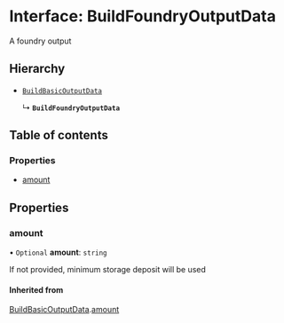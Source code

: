 # Interface: BuildFoundryOutputData

A foundry output

## Hierarchy

- [`BuildBasicOutputData`](BuildBasicOutputData.md)

  ↳ **`BuildFoundryOutputData`**

## Table of contents

### Properties

- [amount](BuildFoundryOutputData.md#amount)

## Properties

### amount

• `Optional` **amount**: `string`

If not provided, minimum storage deposit will be used

#### Inherited from

[BuildBasicOutputData](BuildBasicOutputData.md).[amount](BuildBasicOutputData.md#amount)

